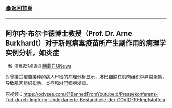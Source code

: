 ###  [:house:返回首頁](https://github.com/ourhimalayas/txt)
---


## 阿尔内·布尔卡德博士教授（Prof. Dr. Arne Burkhardt）对于新冠病毒疫苗所产生副作用的病理学实例分析，如炎症
` MG 澳喜农场多语组` [轉載自GNews](https://gnews.org/zh-hans/1563218/)

对曾接受疫苗接种的病人尸检的病理分析显示，淋巴细胞在肌肉组织中异常聚集，导致肌肉组织松弛、炎症和淋巴细胞浸润。

原视频：https://odysee.com/@BannedFromYoutube:d/Pressekonferenz-Tod-durch-Impfung-Undeklarierte-Bestandteile-der-COVID-19-Impfstoffe:a
